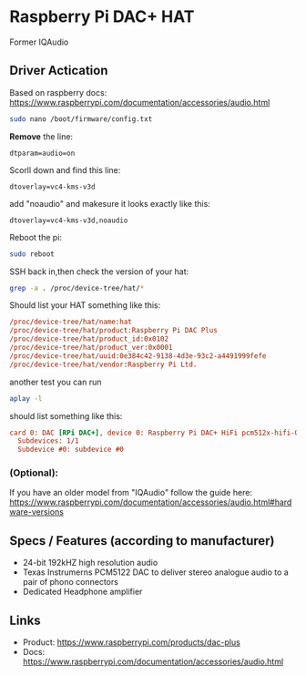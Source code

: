 # Raspberry Pi DAC+ HAT
Former IQAudio

## Driver Actication

Based on raspberry docs: https://www.raspberrypi.com/documentation/accessories/audio.html

```bash
sudo nano /boot/firmware/config.txt
```



**Remove** the line: 
```
dtparam=audio=on
```

Scorll down and find this line:

```
dtoverlay=vc4-kms-v3d
```

add "noaudio" and makesure it looks exactly like this:

```
dtoverlay=vc4-kms-v3d,noaudio
```

Reboot the pi:

```bash
sudo reboot
```
SSH back in,then check the version of your hat:

```bash
grep -a . /proc/device-tree/hat/*
```

Should list your HAT something like this:
```ini
/proc/device-tree/hat/name:hat
/proc/device-tree/hat/product:Raspberry Pi DAC Plus
/proc/device-tree/hat/product_id:0x0102
/proc/device-tree/hat/product_ver:0x0001
/proc/device-tree/hat/uuid:0e384c42-9138-4d3e-93c2-a4491999fefe
/proc/device-tree/hat/vendor:Raspberry Pi Ltd.
```

another test you can run

```bash
aplay -l  
```

should list something like this:

```ini
card 0: DAC [RPi DAC+], device 0: Raspberry Pi DAC+ HiFi pcm512x-hifi-0 [Raspberry Pi DAC+ HiFi pcm512x-hifi-0]
  Subdevices: 1/1
  Subdevice #0: subdevice #0
```

### (Optional):
If you have an older model from "IQAudio" follow the guide here: https://www.raspberrypi.com/documentation/accessories/audio.html#hardware-versions



## Specs / Features (according to manufacturer)
- 24-bit 192kHZ high resolution audio
- Texas Instrumerns PCM5122 DAC to deliver stereo analogue audio to a pair of phono connectors
- Dedicated Headphone amplifier

## Links
- Product: https://www.raspberrypi.com/products/dac-plus
- Docs: https://www.raspberrypi.com/documentation/accessories/audio.html
